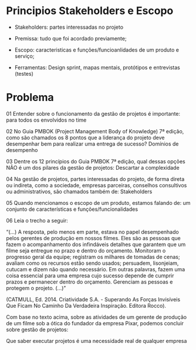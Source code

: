 # Principios Stakeholders e Escopo

- Stakeholders: partes interessadas no projeto

- Premissa: tudo que foi acordado previamente;
- Escopo: caracteristicas e funções/funcioanlidades de um produto e serviço;

- Ferramentas: Design sprint, mapas mentais, protótipos e entrevistas (testes)


# Problema

01
Entender sobre o funcionamento da gestão de projetos é importante:
para todos os envolvidos no time

02
No Guia PMBOK (Project Management Body of Knowledge) 7ª edição, como são chamados os 8 pontos que a liderança do projeto deve desempenhar bem para realizar uma entrega de sucesso?
Domínios de desempenho

03
Dentre os 12 princípios do Guia PMBOK 7ª edição, qual dessas opções NÃO é um dos pilares da gestão de projetos:
Descartar a complexidade

04
Na gestão de projetos, partes interessadas do projeto, de forma direta ou indireta, como a sociedade, empresas parceiras, conselhos consultivos ou administrativos, são chamados também de:
​Stakeholders

05
Quando mencionamos o escopo de um produto, estamos falando de:
um conjunto de características e funções/funcionalidades

06
Leia o trecho a seguir:

“(...) A resposta, pelo menos em parte, estava no papel desempenhado pelos gerentes de produção em nossos filmes. Eles são as pessoas que fazem o acompanhamento dos infindáveis detalhes que garantem que um filme seja entregue no prazo e dentro do orçamento. Monitoram o progresso geral da equipe; registram os milhares de tomadas de cenas; avaliam como os recursos estão sendo usados; persuadem, lisonjeiam, cutucam e dizem não quando necessário. Em outras palavras, fazem uma coisa essencial para uma empresa cujo sucesso depende de cumprir prazos e permanecer dentro do orçamento. Gerenciam as pessoas e protegem o projeto. (...)”

(CATMULL, Ed. 2014. Criatividade S.A. - Superando As Forças Invisíveis Que Ficam No Caminho Da Verdadeira Inspiração. Editora Rocco).

Com base no texto acima, sobre as atividades de um gerente de produção de um filme sob a ótica do fundador da empresa Pixar, podemos concluir sobre gestão de projetos:

Que saber executar projetos é uma necessidade real de qualquer empresa
